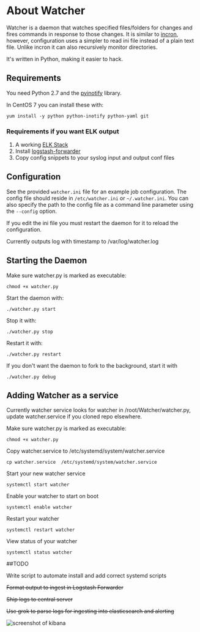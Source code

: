 # About Watcher

Watcher is a daemon that watches specified files/folders for changes and
fires commands in response to those changes. It is similar to
[incron](http://incron.aiken.cz), however, configuration uses a simpler
to read ini file instead of a plain text file. Unlike incron it can also
recursively monitor directories.

It's written in Python, making it easier to hack.

## Requirements

You need Python 2.7 and the [pyinotify](http://github.com/seb-m/pyinotify)
library.

In CentOS 7 you can install these with:

    yum install -y python python-inotify python-yaml git
### Requirements if you want ELK output

1. A working [ELK Stack](https://www.digitalocean.com/community/tutorials/how-to-use-logstash-and-kibana-to-centralize-logs-on-centos-7)
2. Install [logstash-forwarder](https://www.digitalocean.com/community/tutorials/how-to-use-logstash-and-kibana-to-centralize-logs-on-centos-7#set-up-logstash-forwarder)
3. Copy config snippets to your syslog input and output conf files

## Configuration

See the provided `watcher.ini` file for an example job configuration. The
config file should reside in `/etc/watcher.ini` or `~/.watcher.ini`. You
can also specify the path to the config file as a command line parameter
using the `--config` option.

If you edit the ini file you must restart the daemon for it to reload the
configuration.

Currently outputs log with timestamp to /var/log/watcher.log

## Starting the Daemon

Make sure watcher.py is marked as executable:

    chmod +x watcher.py


Start the daemon with:

    ./watcher.py start

Stop it with:

    ./watcher.py stop

Restart it with:

    ./watcher.py restart

If you don't want the daemon to fork to the background, start it with

    ./watcher.py debug

## Adding Watcher as a service

Currently watcher service looks for watcher in /root/Watcher/watcher.py, update watcher.service if you cloned repo elsewhere.

Make sure watcher.py is marked as executable:

    chmod +x watcher.py

Copy watcher.service to /etc/systemd/system/watcher.service

    cp watcher.service  /etc/systemd/system/watcher.service

Start your new watcher service

    systemctl start watcher

Enable your watcher to start on boot

    systemctl enable watcher

Restart your watcher

    systemctl restart watcher

View status of your watcher

    systemctl status watcher

##TODO

Write script to automate install and add correct systemd scripts

~~Format output to ingest in Logstash Forwarder~~

~~Ship logs to central server~~

~~Use grok to parse logs for ingesting into elasticsearch and alerting~~

![screenshot of kibana](http://i.imgur.com/PyqLbZx.jpg)
